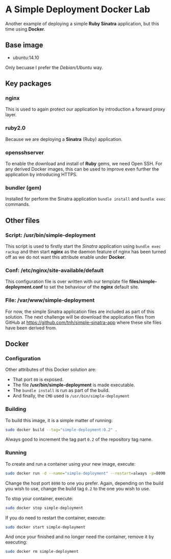﻿# A Simple Deployment Docker Lab
Another example of deploying a simple **Ruby Sinatra** application, but this time using **Docker**.

## Base image
- ubuntu:14.10

Only becuase I prefer the *Debian/Ubuntu* way.

## Key packages
### nginx
This is used to again protect our application by introduction a forward proxy layer.

### ruby2.0
Because we are deploying a **Sinatra** (Ruby) application.

### opensshserver
To enable the download and install of **Ruby** gems, we need Open SSH. For any derived Docker images, this can be used to improve even further the application by introducing HTTPS.

### bundler (gem)
Installed for perform the Sinatra application ```bundle install``` and ```bundle exec``` commands.

## Other files
### Script: /usr/bin/simple-deployment
This script is used to firstly start the *Sinatra* application using ```bundle exec rackup``` and then start **nginx** as the daemon feature of nginx has been turned off as we do not want this attribute enable under **Docker**. 

### Conf: /etc/nginx/site-available/default
This configuration file is over written with our template file **files/simple-deployment.conf** to set the behaviour of the **nginx** default site.

### File: /var/www/simple-deployment
For now, the simple Sinatra application files are included as part of this solution. The next challenge will be download the application files from GitHub at https://github.com/tnh/simple-sinatra-app where these site files have been derived from.

## Docker
### Configuration
Other attributes of this Docker solution are:
- That port ```80``` is exposed.
- The file **/usr/bin/simple-deployment** is made executable.
- The ```bundle install``` is run as part of the build.
- And finally, the ```CMD``` used is ```/usr/bin/simple-deployment```

### Building
To build this image, it is a simple matter of running:

```bash
sudo docker build --tag="simple-deployment:0.2" .
```
Always good to increment the tag part ```0.2``` of the repository tag name.

### Running
To create and run a container using your new image, execute:

```bash
sudo docker run -d --name="simple-deployment" --restart=always -p=8090:80 simple-deployment:0.2
```
Change the host port ```8090``` to one you prefer. Again, depending on the build you wish to use, change the build tag ```0.2``` to the one you wish to use.

To stop your container, execute:

```bash
sudo docker stop simple-deployment
```

If you do need to restart the container, execute:
```bash
sudo docker start simple-deployment
```

And once your finished and no longer need the container, remove it by executing:
```bash
sudo docker rm simple-deployment
```
